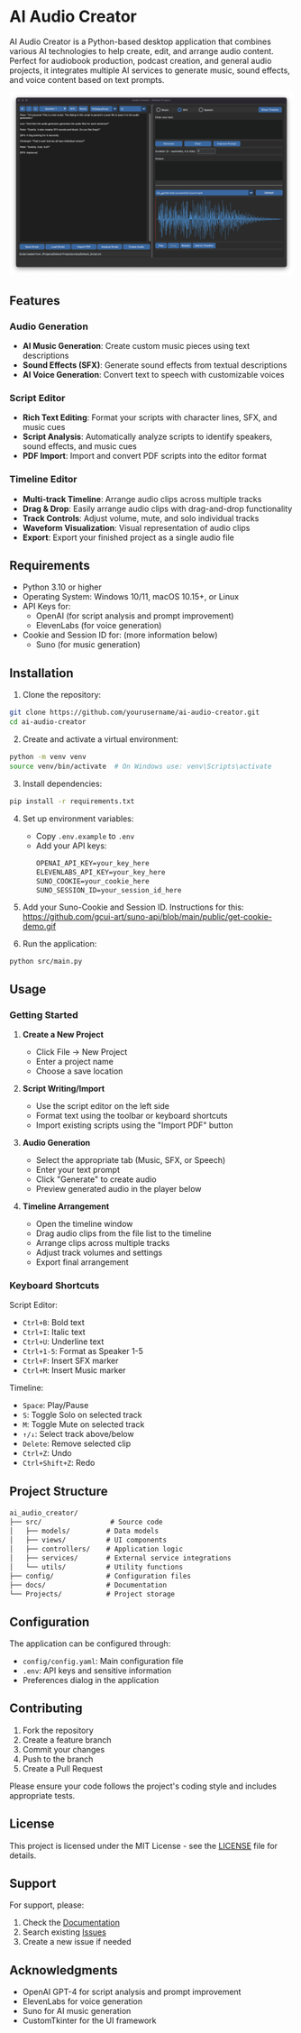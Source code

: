# AI Audio Creator

AI Audio Creator is a Python-based desktop application that combines various AI technologies to help create, edit, and arrange audio content. Perfect for audiobook production, podcast creation, and general audio projects, it integrates multiple AI services to generate music, sound effects, and voice content based on text prompts.

![Application Screenshot Placeholder](AI_AUDIO_CREATOR_main_window.png)

## Features

### Audio Generation
- **AI Music Generation**: Create custom music pieces using text descriptions
- **Sound Effects (SFX)**: Generate sound effects from textual descriptions
- **AI Voice Generation**: Convert text to speech with customizable voices

### Script Editor
- **Rich Text Editing**: Format your scripts with character lines, SFX, and music cues
- **Script Analysis**: Automatically analyze scripts to identify speakers, sound effects, and music cues
- **PDF Import**: Import and convert PDF scripts into the editor format

### Timeline Editor
- **Multi-track Timeline**: Arrange audio clips across multiple tracks
- **Drag & Drop**: Easily arrange audio clips with drag-and-drop functionality
- **Track Controls**: Adjust volume, mute, and solo individual tracks
- **Waveform Visualization**: Visual representation of audio clips
- **Export**: Export your finished project as a single audio file

## Requirements

- Python 3.10 or higher
- Operating System: Windows 10/11, macOS 10.15+, or Linux
- API Keys for:
  - OpenAI (for script analysis and prompt improvement)
  - ElevenLabs (for voice generation)
- Cookie and Session ID for:  (more information below)
  - Suno (for music generation)

## Installation

1. Clone the repository:
```bash
git clone https://github.com/yourusername/ai-audio-creator.git
cd ai-audio-creator
```

2. Create and activate a virtual environment:
```bash
python -m venv venv
source venv/bin/activate  # On Windows use: venv\Scripts\activate
```

3. Install dependencies:
```bash
pip install -r requirements.txt
```

4. Set up environment variables:
   - Copy `.env.example` to `.env`
   - Add your API keys:
     ```
     OPENAI_API_KEY=your_key_here
     ELEVENLABS_API_KEY=your_key_here
     SUNO_COOKIE=your_cookie_here
     SUNO_SESSION_ID=your_session_id_here
     ```
5. Add your Suno-Cookie and Session ID. Instructions for this: https://github.com/gcui-art/suno-api/blob/main/public/get-cookie-demo.gif

6. Run the application:
```bash
python src/main.py
```

## Usage

### Getting Started

1. **Create a New Project**
   - Click File → New Project
   - Enter a project name
   - Choose a save location

2. **Script Writing/Import**
   - Use the script editor on the left side
   - Format text using the toolbar or keyboard shortcuts
   - Import existing scripts using the "Import PDF" button

3. **Audio Generation**
   - Select the appropriate tab (Music, SFX, or Speech)
   - Enter your text prompt
   - Click "Generate" to create audio
   - Preview generated audio in the player below

4. **Timeline Arrangement**
   - Open the timeline window
   - Drag audio clips from the file list to the timeline
   - Arrange clips across multiple tracks
   - Adjust track volumes and settings
   - Export final arrangement

### Keyboard Shortcuts

Script Editor:
- `Ctrl+B`: Bold text
- `Ctrl+I`: Italic text
- `Ctrl+U`: Underline text
- `Ctrl+1-5`: Format as Speaker 1-5
- `Ctrl+F`: Insert SFX marker
- `Ctrl+M`: Insert Music marker

Timeline:
- `Space`: Play/Pause
- `S`: Toggle Solo on selected track
- `M`: Toggle Mute on selected track
- `↑/↓`: Select track above/below
- `Delete`: Remove selected clip
- `Ctrl+Z`: Undo
- `Ctrl+Shift+Z`: Redo

## Project Structure

```
ai_audio_creator/
├── src/                 # Source code
│   ├── models/         # Data models
│   ├── views/          # UI components
│   ├── controllers/    # Application logic
│   ├── services/       # External service integrations
│   └── utils/          # Utility functions
├── config/             # Configuration files
├── docs/               # Documentation
└── Projects/           # Project storage
```

## Configuration

The application can be configured through:
- `config/config.yaml`: Main configuration file
- `.env`: API keys and sensitive information
- Preferences dialog in the application

## Contributing

1. Fork the repository
2. Create a feature branch
3. Commit your changes
4. Push to the branch
5. Create a Pull Request

Please ensure your code follows the project's coding style and includes appropriate tests.

## License

This project is licensed under the MIT License - see the [LICENSE](LICENSE) file for details.

## Support

For support, please:
1. Check the [Documentation](docs/AI_Audio_Creator_User_Manual.md)
2. Search existing [Issues](https://github.com/yourusername/ai-audio-creator/issues)
3. Create a new issue if needed

## Acknowledgments

- OpenAI GPT-4 for script analysis and prompt improvement
- ElevenLabs for voice generation
- Suno for AI music generation
- CustomTkinter for the UI framework
